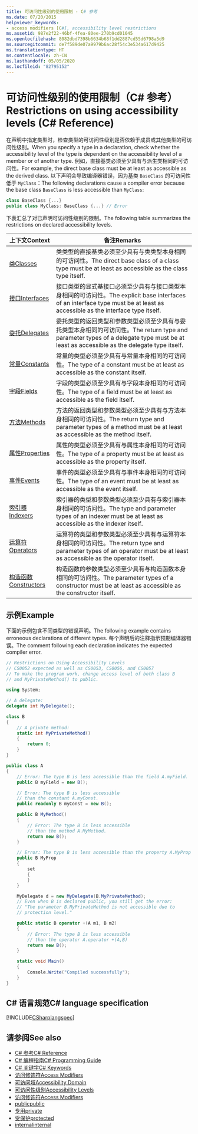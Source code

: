 ```yaml
---
title: 可访问性级别的使用限制 - C# 参考
ms.date: 07/20/2015
helpviewer_keywords:
- access modifiers [C#], accessibility level restrictions
ms.assetid: 987e2f22-46bf-4fea-80ee-270b9cd01045
ms.openlocfilehash: 8082dbd7398b6634b68f1dd2887cd55d6798a5d9
ms.sourcegitcommit: de7f589de07a9979b6ac28f54c3e534a617d9425
ms.translationtype: HT
ms.contentlocale: zh-CN
ms.lasthandoff: 05/05/2020
ms.locfileid: "82795152"
---
```

# <a name="restrictions-on-using-accessibility-levels-c-reference"></a><span data-ttu-id="bbb3f-102">可访问性级别的使用限制（C# 参考）</span><span class="sxs-lookup"><span data-stu-id="bbb3f-102">Restrictions on using accessibility levels (C# Reference)</span></span>

<span data-ttu-id="bbb3f-103">在声明中指定类型时，检查类型的可访问性级别是否依赖于成员或其他类型的可访问性级别。</span><span class="sxs-lookup"><span data-stu-id="bbb3f-103">When you specify a type in a declaration, check whether the accessibility level of the type is dependent on the accessibility level of a member or of another type.</span></span> <span data-ttu-id="bbb3f-104">例如，直接基类必须至少具有与派生类相同的可访问性。</span><span class="sxs-lookup"><span data-stu-id="bbb3f-104">For example, the direct base class must be at least as accessible as the derived class.</span></span> <span data-ttu-id="bbb3f-105">以下声明会导致编译器错误，因为基类 `BaseClass` 的可访问性低于 `MyClass`：</span><span class="sxs-lookup"><span data-stu-id="bbb3f-105">The following declarations cause a compiler error because the base class `BaseClass` is less accessible than `MyClass`:</span></span>

```csharp
class BaseClass {...}
public class MyClass: BaseClass {...} // Error
```

<span data-ttu-id="bbb3f-106">下表汇总了对已声明可访问性级别的限制。</span><span class="sxs-lookup"><span data-stu-id="bbb3f-106">The following table summarizes the restrictions on declared accessibility levels.</span></span>

|<span data-ttu-id="bbb3f-107">上下文</span><span class="sxs-lookup"><span data-stu-id="bbb3f-107">Context</span></span>|<span data-ttu-id="bbb3f-108">备注</span><span class="sxs-lookup"><span data-stu-id="bbb3f-108">Remarks</span></span>|
|-------------|-------------|
|[<span data-ttu-id="bbb3f-109">类</span><span class="sxs-lookup"><span data-stu-id="bbb3f-109">Classes</span></span>](../../programming-guide/classes-and-structs/classes.md)|<span data-ttu-id="bbb3f-110">类类型的直接基类必须至少具有与类类型本身相同的可访问性。</span><span class="sxs-lookup"><span data-stu-id="bbb3f-110">The direct base class of a class type must be at least as accessible as the class type itself.</span></span>|
|[<span data-ttu-id="bbb3f-111">接口</span><span class="sxs-lookup"><span data-stu-id="bbb3f-111">Interfaces</span></span>](../../programming-guide/interfaces/index.md)|<span data-ttu-id="bbb3f-112">接口类型的显式基接口必须至少具有与接口类型本身相同的可访问性。</span><span class="sxs-lookup"><span data-stu-id="bbb3f-112">The explicit base interfaces of an interface type must be at least as accessible as the interface type itself.</span></span>|
|[<span data-ttu-id="bbb3f-113">委托</span><span class="sxs-lookup"><span data-stu-id="bbb3f-113">Delegates</span></span>](../../programming-guide/delegates/index.md)|<span data-ttu-id="bbb3f-114">委托类型的返回类型和参数类型必须至少具有与委托类型本身相同的可访问性。</span><span class="sxs-lookup"><span data-stu-id="bbb3f-114">The return type and parameter types of a delegate type must be at least as accessible as the delegate type itself.</span></span>|
|[<span data-ttu-id="bbb3f-115">常量</span><span class="sxs-lookup"><span data-stu-id="bbb3f-115">Constants</span></span>](../../programming-guide/classes-and-structs/constants.md)|<span data-ttu-id="bbb3f-116">常量的类型必须至少具有与常量本身相同的可访问性。</span><span class="sxs-lookup"><span data-stu-id="bbb3f-116">The type of a constant must be at least as accessible as the constant itself.</span></span>|
|[<span data-ttu-id="bbb3f-117">字段</span><span class="sxs-lookup"><span data-stu-id="bbb3f-117">Fields</span></span>](../../programming-guide/classes-and-structs/fields.md)|<span data-ttu-id="bbb3f-118">字段的类型必须至少具有与字段本身相同的可访问性。</span><span class="sxs-lookup"><span data-stu-id="bbb3f-118">The type of a field must be at least as accessible as the field itself.</span></span>|
|[<span data-ttu-id="bbb3f-119">方法</span><span class="sxs-lookup"><span data-stu-id="bbb3f-119">Methods</span></span>](../../programming-guide/classes-and-structs/methods.md)|<span data-ttu-id="bbb3f-120">方法的返回类型和参数类型必须至少具有与方法本身相同的可访问性。</span><span class="sxs-lookup"><span data-stu-id="bbb3f-120">The return type and parameter types of a method must be at least as accessible as the method itself.</span></span>|
|[<span data-ttu-id="bbb3f-121">属性</span><span class="sxs-lookup"><span data-stu-id="bbb3f-121">Properties</span></span>](../../programming-guide/classes-and-structs/properties.md)|<span data-ttu-id="bbb3f-122">属性的类型必须至少具有与属性本身相同的可访问性。</span><span class="sxs-lookup"><span data-stu-id="bbb3f-122">The type of a property must be at least as accessible as the property itself.</span></span>|
|[<span data-ttu-id="bbb3f-123">事件</span><span class="sxs-lookup"><span data-stu-id="bbb3f-123">Events</span></span>](../../programming-guide/events/index.md)|<span data-ttu-id="bbb3f-124">事件的类型必须至少具有与事件本身相同的可访问性。</span><span class="sxs-lookup"><span data-stu-id="bbb3f-124">The type of an event must be at least as accessible as the event itself.</span></span>|
|[<span data-ttu-id="bbb3f-125">索引器</span><span class="sxs-lookup"><span data-stu-id="bbb3f-125">Indexers</span></span>](../../programming-guide/indexers/index.md)|<span data-ttu-id="bbb3f-126">索引器的类型和参数类型必须至少具有与索引器本身相同的可访问性。</span><span class="sxs-lookup"><span data-stu-id="bbb3f-126">The type and parameter types of an indexer must be at least as accessible as the indexer itself.</span></span>|
|[<span data-ttu-id="bbb3f-127">运算符</span><span class="sxs-lookup"><span data-stu-id="bbb3f-127">Operators</span></span>](../operators/index.md)|<span data-ttu-id="bbb3f-128">运算符的类型和参数类型必须至少具有与运算符本身相同的可访问性。</span><span class="sxs-lookup"><span data-stu-id="bbb3f-128">The return type and parameter types of an operator must be at least as accessible as the operator itself.</span></span>|
|[<span data-ttu-id="bbb3f-129">构造函数</span><span class="sxs-lookup"><span data-stu-id="bbb3f-129">Constructors</span></span>](../../programming-guide/classes-and-structs/constructors.md)|<span data-ttu-id="bbb3f-130">构造函数的参数类型必须至少具有与构造函数本身相同的可访问性。</span><span class="sxs-lookup"><span data-stu-id="bbb3f-130">The parameter types of a constructor must be at least as accessible as the constructor itself.</span></span>|

## <a name="example"></a><span data-ttu-id="bbb3f-131">示例</span><span class="sxs-lookup"><span data-stu-id="bbb3f-131">Example</span></span>

<span data-ttu-id="bbb3f-132">下面的示例包含不同类型的错误声明。</span><span class="sxs-lookup"><span data-stu-id="bbb3f-132">The following example contains erroneous declarations of different types.</span></span> <span data-ttu-id="bbb3f-133">每个声明后的注释指示预期编译器错误。</span><span class="sxs-lookup"><span data-stu-id="bbb3f-133">The comment following each declaration indicates the expected compiler error.</span></span>

```csharp
// Restrictions on Using Accessibility Levels
// CS0052 expected as well as CS0053, CS0056, and CS0057
// To make the program work, change access level of both class B
// and MyPrivateMethod() to public.

using System;

// A delegate:
delegate int MyDelegate();

class B
{
    // A private method:
    static int MyPrivateMethod()
    {
        return 0;
    }
}

public class A
{
    // Error: The type B is less accessible than the field A.myField.
    public B myField = new B();

    // Error: The type B is less accessible
    // than the constant A.myConst.
    public readonly B myConst = new B();

    public B MyMethod()
    {
        // Error: The type B is less accessible
        // than the method A.MyMethod.
        return new B();
    }

    // Error: The type B is less accessible than the property A.MyProp
    public B MyProp
    {
        set
        {
        }
    }

    MyDelegate d = new MyDelegate(B.MyPrivateMethod);
    // Even when B is declared public, you still get the error:
    // "The parameter B.MyPrivateMethod is not accessible due to
    // protection level."

    public static B operator +(A m1, B m2)
    {
        // Error: The type B is less accessible
        // than the operator A.operator +(A,B)
        return new B();
    }

    static void Main()
    {
        Console.Write("Compiled successfully");
    }
}
```

## <a name="c-language-specification"></a><span data-ttu-id="bbb3f-134">C# 语言规范</span><span class="sxs-lookup"><span data-stu-id="bbb3f-134">C# language specification</span></span>

[!INCLUDE[CSharplangspec](~/includes/csharplangspec-md.md)]

## <a name="see-also"></a><span data-ttu-id="bbb3f-135">请参阅</span><span class="sxs-lookup"><span data-stu-id="bbb3f-135">See also</span></span>

- [<span data-ttu-id="bbb3f-136">C# 参考</span><span class="sxs-lookup"><span data-stu-id="bbb3f-136">C# Reference</span></span>](../index.md)
- [<span data-ttu-id="bbb3f-137">C# 编程指南</span><span class="sxs-lookup"><span data-stu-id="bbb3f-137">C# Programming Guide</span></span>](../../programming-guide/index.md)
- [<span data-ttu-id="bbb3f-138">C# 关键字</span><span class="sxs-lookup"><span data-stu-id="bbb3f-138">C# Keywords</span></span>](index.md)
- [<span data-ttu-id="bbb3f-139">访问修饰符</span><span class="sxs-lookup"><span data-stu-id="bbb3f-139">Access Modifiers</span></span>](access-modifiers.md)
- [<span data-ttu-id="bbb3f-140">可访问域</span><span class="sxs-lookup"><span data-stu-id="bbb3f-140">Accessibility Domain</span></span>](accessibility-domain.md)
- [<span data-ttu-id="bbb3f-141">可访问性级别</span><span class="sxs-lookup"><span data-stu-id="bbb3f-141">Accessibility Levels</span></span>](accessibility-levels.md)
- [<span data-ttu-id="bbb3f-142">访问修饰符</span><span class="sxs-lookup"><span data-stu-id="bbb3f-142">Access Modifiers</span></span>](../../programming-guide/classes-and-structs/access-modifiers.md)
- [<span data-ttu-id="bbb3f-143">public</span><span class="sxs-lookup"><span data-stu-id="bbb3f-143">public</span></span>](public.md)
- [<span data-ttu-id="bbb3f-144">专用</span><span class="sxs-lookup"><span data-stu-id="bbb3f-144">private</span></span>](private.md)
- [<span data-ttu-id="bbb3f-145">受保护</span><span class="sxs-lookup"><span data-stu-id="bbb3f-145">protected</span></span>](protected.md)
- [<span data-ttu-id="bbb3f-146">internal</span><span class="sxs-lookup"><span data-stu-id="bbb3f-146">internal</span></span>](internal.md)
